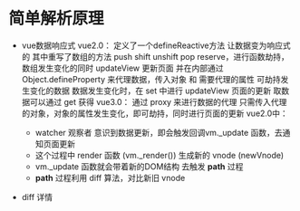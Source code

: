 # 简单解析原理
- vue数据响应式
  vue2.0：
  定义了一个defineReactive方法 让数据变为响应式的
  其中重写了数组的方法 push shift unshift pop reserve，进行函数劫持，数组发生变化的同时 updateView 更新页面
  并在内部通过 Object.defineProperty 来代理数据，传入对象 和 需要代理的属性 可劫持发生变化的数据
  数据发生变化时，在 set 中进行 updateView 页面的更新
  取数据可以通过 get 获得
  vue3.0：
  通过 proxy 来进行数据的代理
  只需传入代理的对象，对象的属性发生变化，即可劫持，同时进行页面的更新
  vue2.0中：
  - watcher 观察者 意识到数据更新，即会触发回调vm._update 函数，去通知页面更新
  - 这个过程中 render 函数 (vm._render()) 生成新的 vnode (newVnode)
  - vm._update 函数就会带着新的DOM结构 去触发 __path__ 过程
  - __path__ 过程利用 diff 算法，对比新旧 vnode 

- diff 详情
  